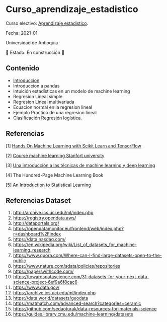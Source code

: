 # Curso_aprendizaje_estadistico
Curso electivo: [Aprendizaje estadistico](https://hernansalinas.github.io/Curso_aprendizaje_estadistico/).

Fecha: 2021-01

Universidad de Antioquia

:construction: Estado: En construcción :construction:


## Contenido

- [Introduccion](https://github.com/hernansalinas/Curso_aprendizaje_estadistico/blob/main/Sesiones/Sesion_00_introduccion.ipynb)
- Introduccion a pandas
- Intuición estadísticas en un modelo de machine learning
- Regresion Lineal simple
- Regresion Lineal multivariada 
- Ecuacion normal en la regresion lineal
- Ejemplo Practico de una regresion lineal
- Clasificación Regresión logística.
<!--- Interpretación probabílistica -->

 

## Referencias 
[1] [Hands On Machine Learning with Scikit Learn and TensorFlow](https://github.com/ageron/handson-ml2)

[2] [Course machine learning Stanfort university](https://cs229.stanford.edu/syllabus.html) 

[3] [Una introducción a las técnicas de machine learning y deep learning](https://github.com/rramosp/20182.mldl)

[4] The Hundred-Page Machine Learning Book

[5] An Introduction to Statistical Learning


## Referencias Dataset 

1. http://archive.ics.uci.edu/ml/index.php
2. https://registry.opendata.aws/
3. http://dataportals.org/
4. https://opendatamonitor.eu/frontend/web/index.php?r=dashboard%2Findex
5. https://data.nasdaq.com/
6. https://en.wikipedia.org/wiki/List_of_datasets_for_machine-learning_research
7. https://www.quora.com/Where-can-I-find-large-datasets-open-to-the-public
8. https://www.nature.com/sdata/policies/repositories
9. https://paperswithcode.com/
10. https://towardsdatascience.com/31-datasets-for-your-next-data-science-project-6ef9a6f8cac6
11. https://www.data.gov/
12. https://archive.ics.uci.edu/ml/index.php
13. https://data.world/datasets/geodata
14. https://matmatch.com/advanced-search?categories=ceramic
15. https://github.com/sedaoturak/data-resources-for-materials-science
16. https://guides.library.cmu.edu/machine-learning/datasets
